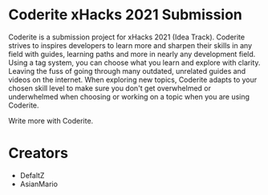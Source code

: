 # Coderite xHacks 2021 Submission

Coderite is a submission project for xHacks 2021 (Idea Track). Coderite strives to inspires developers to learn more and sharpen their skills in any field with guides, learning paths and more in nearly any development field. Using a tag system, you can choose what you learn and explore with clarity. Leaving the fuss of going through many outdated, unrelated guides and videos on the internet. When exploring new topics, Coderite adapts to your chosen skill level to make sure you don't get overwhelmed or underwhelmed when choosing or working on a topic when you are using Coderite.

Write more with Coderite.

# Creators

- DefaltZ
- AsianMario
